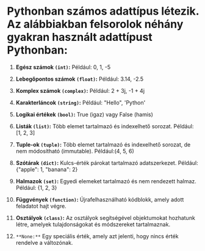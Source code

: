 # Pythonban számos adattípus létezik. Az alábbiakban felsorolok néhány gyakran használt adattípust Pythonban:

1. **Egész számok `(int)`:** Például: 0, 1, -5

2. **Lebegőpontos számok `(float)`:** Például: 3.14, -2.5

3. **Komplex számok `(complex)`:** Például: 2 + 3j, -1 + 4j

4. **Karakterláncok `(string)`:** Például: "Hello", 'Python'

5. **Logikai értékek `(bool)`:** True (igaz) vagy False (hamis)

6. **Listák `(list)`:** Több elemet tartalmazó és indexelhető sorozat. Például: [1, 2, 3]

7. **Tuple-ok `(tuple)`:** Több elemet tartalmazó és indexelhető sorozat, de nem módosítható (immutable). Például:(4, 5, 6)

8. **Szótárak `(dict)`:** Kulcs-érték párokat tartalmazó adatszerkezet. Például: {"apple": 1, "banana": 2}

9. **Halmazok `(set)`:** Egyedi elemeket tartalmazó és nem rendezett halmaz. Például: {1, 2, 3}

10. **Függvények `(function)`:** Újrafelhasználható kódblokk, amely adott feladatot hajt végre.

11. **Osztályok `(class)`:** Az osztályok segítségével objektumokat hozhatunk létre, amelyek tulajdonságokat és módszereket tartalmaznak.

12. `**None:**` Egy speciális érték, amely azt jelenti, hogy nincs érték rendelve a változónak.
